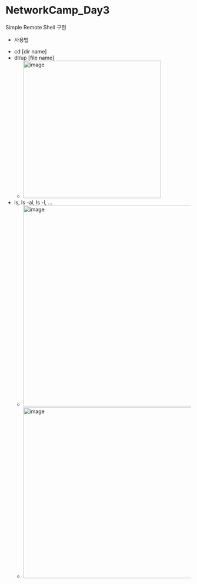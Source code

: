 # NetworkCamp_Day3

Simple Remote Shell 구현

* 사용법
- cd [dir name]
- dl/up [file name]
  -  <img width="374" alt="image" src="https://github.com/user-attachments/assets/79d060f3-77c3-448b-b927-6368d0dc6999">
- ls, ls -al, ls -l, ...
  - <img width="547" alt="image" src="https://github.com/user-attachments/assets/ccd82558-52c0-400f-ad08-6f56ac74530f">
  - <img width="465" alt="image" src="https://github.com/user-attachments/assets/447b2506-c0fc-4834-8864-4bb96556a457">
